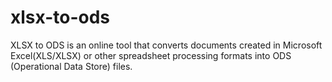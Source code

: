 # xlsx-to-ods
XLSX to ODS is an online tool that converts documents created in Microsoft Excel(XLS/XLSX) or other spreadsheet processing formats into ODS (Operational Data Store) files.
